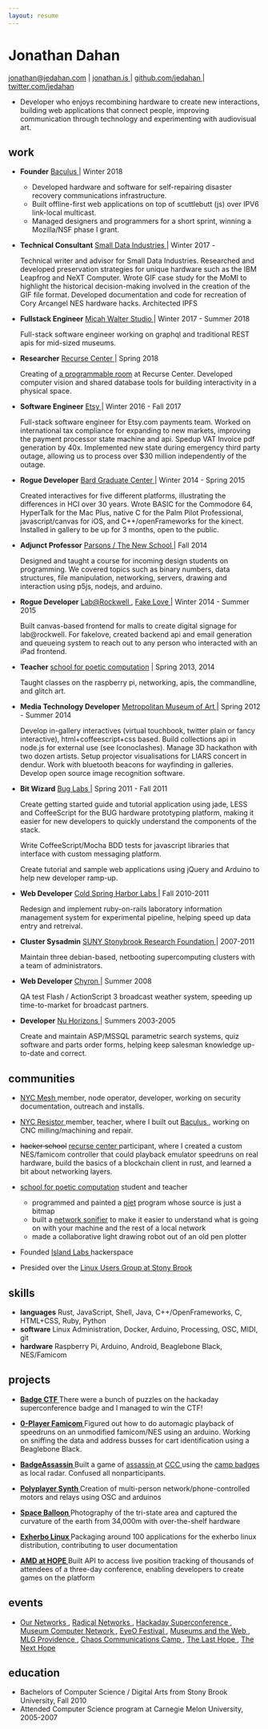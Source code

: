 ```yaml
---
layout: resume
---
```


Jonathan Dahan
==============

 [jonathan][]@[jedahan.com][] | [ jonathan.is ][] | [ github.com/jedahan ][] | [ twitter.com/jedahan ][]

* Developer who enjoys recombining hardware to create new interactions, building web applications that connect people, improving communication through technology and experimenting with audiovisual art.

work
----
 * __Founder__ [ Baculus ][] | Winter 2018

     * Developed hardware and software for self-repairing disaster recovery communications infrastructure.
     * Built offline-first web applications on top of scuttlebutt (js) over IPV6 link-local multicast.
     * Managed designers and programmers for a short sprint, winning a Mozilla/NSF phase I grant.

 * __Technical Consultant__ [ Small Data Industries ][] | Winter 2017 -

     Technical writer and advisor for Small Data Industries. Researched and developed preservation strategies for unique hardware such as the IBM Leapfrog and NeXT Computer. Wrote GIF case study for the MoMI to highlight the historical decision-making involved in the creation of the GIF file format. Developed documentation and code for recreation of Cory Arcangel NES hardware hacks. Architected IPFS

 * __Fullstack Engineer__ [ Micah Walter Studio ][] | Winter 2017 - Summer 2018

     Full-stack software engineer working on graphql and traditional REST apis for mid-sized museums.

 * __Researcher__ [ Recurse Center ][] | Spring 2018

     Creating of [a programmable room] at Recurse Center. Developed computer vision and shared database tools for building interactivity in a physical space.

 * __Software Engineer__ [ Etsy ][] | Winter 2016 - Fall 2017

     Full-stack software engineer for Etsy.com payments team. Worked on international tax compliance for expanding to new markets, improving the payment processor state machine and api. Spedup VAT Invoice pdf generation by 40x. Implemented new state during emergency third party outage, allowing us to process over $30 million independently of the outage.

 * __Rogue Developer__ [ Bard Graduate Center ][] | Winter 2014 - Spring 2015

    Created interactives for five different platforms, illustrating the differences in HCI over 30 years. Wrote BASIC for the Commodore 64, HyperTalk for the Mac Plus, native C for the Palm Pilot Professional, javascript/canvas for iOS, and C++/openFrameworks for the kinect. Installed in gallery to be up for 3 months, open to the public.

 * __Adjunct Professor__ [ Parsons / The New School ][] | Fall 2014

    Designed and taught a course for incoming design students on programming. We covered topics such as binary numbers, data structures, file manipulation, networking, servers, drawing and interaction using p5js, nodejs, and arduino.

 * __Rogue Developer__ [ Lab@Rockwell ][], [ Fake Love ][] | Winter 2014 - Summer 2015

    Built canvas-based frontend for malls to create digital signage for lab@rockwell. For fakelove, created backend api and email generation and queueing system to reach out to any person who interacted with an iPad frontend.

 * __Teacher__ [school for poetic computation][] | Spring 2013, 2014

    Taught classes on the raspberry pi, networking, apis, the commandline, and glitch art.

 * __Media Technology Developer__ [ Metropolitan Museum of Art ][] | Spring 2012 - Summer 2014

     Develop in-gallery interactives (virtual touchbook, twitter plain or fancy interactive), html+coffeescript+css based. Build collections api in node.js for external use (see Iconoclashes). Manage 3D hackathon with two dozen artists. Setup projector visualisations for LIARS concert in dendur. Work with bluetooth beacons for wayfinding in galleries. Develop open source image recognition software.


 * __Bit Wizard__ [ Bug Labs ][] | Spring 2011 - Fall 2011

     Create getting started guide and tutorial application using jade, LESS and CoffeeScript for the BUG hardware prototyping platform, making it easier for new developers to quickly understand the components of the stack.

     Write CoffeeScript/Mocha BDD tests for javascript libraries that interface with custom messaging platform.

     Create tutorial and sample web applications using jQuery and Arduino to help new developer ramp-up.


 * __Web Developer__ [ Cold Spring Harbor Labs ][] | Fall 2010-2011

     Redesign and implement ruby-on-rails laboratory information management system for experimental pipeline, helping speed up data entry and retreival.



 * __Cluster Sysadmin__ [ SUNY Stonybrook Research Foundation ][] | 2007-2011

     Maintain three debian-based, netbooting supercomputing clusters with a team of administrators.


 * __Web Developer__ [ Chyron ][] | Summer 2008

     QA test Flash / ActionScript 3 broadcast weather system, speeding up time-to-market for broadcast partners.


 * __Developer__ [ Nu Horizons ][] | Summers 2003-2005

     Create and maintain ASP/MSSQL parametric search systems, quiz software and parts order forms, helping keep salesman knowledge up-to-date and correct.

communities
-----------

* [ NYC Mesh ][] member, node operator, developer, working on security documentation, outreach and installs.

* [ NYC Resistor ][] member, teacher, where I built out [ Baculus ][], working on CNC milling/machining and repair.

* ~~hacker school~~ [ recurse center ][] participant, where I created a custom NES/famicom controller that could playback emulator speedruns on real hardware, build the basics of a blockchain client in rust, and learned a bit about networking layers.

* [school for poetic computation][] student and teacher
  * programmed and painted a [piet][] program whose source is just a bitmap
  * built a [network sonifier][] to make it easier to understand what is going on with your machine and the rest of a local network
  * made a collaborative light drawing robot out of an old pen plotter


* Founded [ Island Labs ][] hackerspace

* Presided over the [ Linux Users Group at Stony Brook ][]

skills
------

 * __languages__ Rust, JavaScript, Shell, Java, C++/OpenFrameworks, C, HTML+CSS, Ruby, Python
 * __software__ Linux Administration, Docker, Arduino, Processing, OSC, MIDI, git
 * __hardware__ Raspberry Pi, Arduino, Android, Beaglebone Black, NES/Famicom

projects
--------

 * __[ Badge CTF ][]__ There were a bunch of puzzles on the hackaday superconference badge and I managed to win the CTF!

 * __[ 0-Player Famicom ][]__ Figured out how to do automagic playback of speedruns on an unmodified famicom/NES using an arduino. Working on sniffing the data and address busses for cart identification using a Beaglebone Black.

 * __[ BadgeAssassin ][]__ Built a game of [ assassin ][ BadgeAssassin ] at [ CCC ][ Chaos Communications Camp ] using the [ camp badges ][ r0ket ] as local radar. Confused all nonparticipants.

 * __[ Polyplayer Synth ][]__ Creation of multi-person network/phone-controlled motors and relays using OSC and arduinos

 * __[ Space Balloon ][]__ Photography of the tri-state area and captured the curvature of the earth from 34,000m with over-the-shelf hardware

 * __[ Exherbo Linux ][]__ Packaging around 100 applications for the exherbo linux distribution, contributing to user documentation

 * __[ AMD at HOPE ][]__ Built API to access live position tracking of thousands of attendees of a three-day conference, enabling developers to create games on the platform

events
------

 * [ Our Networks ][], [ Radical Networks ][], [ Hackaday Superconference ][], [ Museum Computer Network ][], [ EyeO Festival ][], [ Museums and the Web ][], [ MLG Providence ][], [ Chaos Communications Camp ][], [ The Last Hope ][], [ The Next Hope ][]

education
---------
 * Bachelors of Computer Science / Digital Arts from Stony Brook University, Fall 2010
 * Attended Computer Science program at Carnegie Melon University, 2005-2007


[jonathan]: mailto:jonathan@jedahan.com
[jedahan.com]: http://jedahan.com
[ jonathan.is ]: http://jonathan.is
[ twitter.com/jedahan ]: https://twitter.com/jedahan
[ github.com/jedahan ]: http://github.com/jedahan.com

[ Image_Categorizer ]: http://example.com
[ Polyplayer Synth ]: http://example.com
[ Space Balloon ]: http://islandlabs.org/space
[ Exherbo Linux ]: http://exherbo.org/
[ AMD at HOPE ]: http://amd.hope.net
[ BUG Labs ]: http://buglabs.net
[ BadgeAssassin ]: http://events.ccc.de/camp/2011/wiki/BadgeAssassin

[ Our Networks ]: https://ournetworks.ca
[ Radical Networks ]: http://radicalnetworks.org
[ Hackaday Superconference ]: https://hackaday.io/superconference/
[ Museum Computer Network ]: http://mcn.edu
[ EyeO Festival ]: http://eyeofestival.com
[ Museums and the Web ]: http://www.museumsandtheweb.com
[ MLG Providence ]: http://wiki.teamliquid.net/starcraft2/2011_MLG_Pro_Circuit/Providence
[ The Last HOPE ]: http://hope.net
[ The Next HOPE ]: http://hope.net
[ Chaos Communications Camp ]: http://events.ccc.de/camp/2011
[ r0ket ]: http://r0ket.badge.events.ccc.de/

[ Island Labs ]: http://islandlabs.org
[ Linux Users Group at Stony Brook ]: http://lugsb.org

[ http://github.com/jedahan ]: http://github.com/jedahan

[ Etsy ]: https://etsy.com
[ BUG Labs ]: http://buglabs.net
[ Cold Spring Harbor Labs ]: http://www.cshl.edu
[ SUNY Stonybrook Research Foundation ]: http://www.stonybrook.edu/research
[ Chyron ]: http://www.chyron.com
[ Nu Horizons ]: http://www.nuhorizons.com
[ Metropolitan Museum of Art ]: http://www.metmuseum.org/about-the-museum/museum-departments/office-of-the-director/digital-media-department/medialab
[ Lab@Rockwell ]: http://www.rockwellgroup.com/
[ Fake Love ]: http://www.fakelove.tv/work/exhibit-growth
[ Bard Graduate Center ]: http://www.bgc.bard.edu/gallery/gallery-at-bgc/the-interface-experience.html
[ school for poetic computation ]: http://sfpc.io
[ Parsons / The New School ]: http://www.newschool.edu/
[ Micah Walter Studio ]: https://micahwalter.studio
[ Small Data Industries ]: https://smalldata.industries

[ recurse center ]: http://recurse.com
[school for poetic computation]: http://sfpc.io
[piet]: http://www.dangermouse.net/esoteric/piet.html
[painting]: http://jonathan.is/echo-canvas
[network sonifier]: https://github.com/jedahan/pagesounds
[ 0-Player Famicom ]: https://hackaday.io/project/7002-autones-zero-player-nesfamicom
[ Baculus ]: https://baculus.co
[ NYC Resistor ]: https://nycresistor.org
[ NYC Mesh ]: https://nycmesh.org
[ Badge CTF ]: https://hackaday.com/2016/11/16/solving-hackadays-crypto-challenge/#more-230676

[ jonathan.is ]: http://jonathan.is
[ github.com/jedahan ]: https://github.com/jedahan
[a programmable room]: https://github.com/living-room
